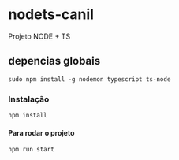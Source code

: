 # nodets-canil
Projeto NODE + TS

## depencias globais
 `sudo npm install -g nodemon typescript ts-node`

### Instalação
`npm install`
#### Para rodar o projeto
`npm run start`


